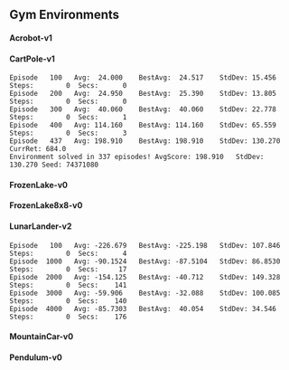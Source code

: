 ## Gym Environments

#### Acrobot-v1


#### CartPole-v1
```
Episode   100	Avg:  24.000	BestAvg:  24.517	StdDev: 15.456	Steps:        0  Secs:      0
Episode   200	Avg:  24.950	BestAvg:  25.390	StdDev: 13.805	Steps:        0  Secs:      0
Episode   300	Avg:  40.060	BestAvg:  40.060	StdDev: 22.778	Steps:        0  Secs:      1
Episode   400	Avg: 114.160	BestAvg: 114.160	StdDev: 65.559	Steps:        0  Secs:      3
Episode   437	Avg: 198.910	BestAvg: 198.910	StdDev: 130.270	CurrRet: 684.0
Environment solved in 337 episodes!	AvgScore: 198.910	StdDev: 130.270	Seed: 74371080
```

#### FrozenLake-v0


#### FrozenLake8x8-v0


#### LunarLander-v2
```
Episode   100	Avg: -226.679	BestAvg: -225.198	StdDev: 107.846	Steps:        0  Secs:      4
Episode  1000	Avg: -90.1524	BestAvg: -87.5104	StdDev: 86.8530	Steps:        0  Secs:     17
Episode  2000	Avg: -154.125	BestAvg: -40.712	StdDev: 149.328	Steps:        0  Secs:    141
Episode  3000	Avg: -59.906	BestAvg: -32.088	StdDev: 100.085	Steps:        0  Secs:    140
Episode  4000	Avg: -85.7303	BestAvg:  40.054	StdDev: 34.546	Steps:        0  Secs:    176
```

#### MountainCar-v0


#### Pendulum-v0
